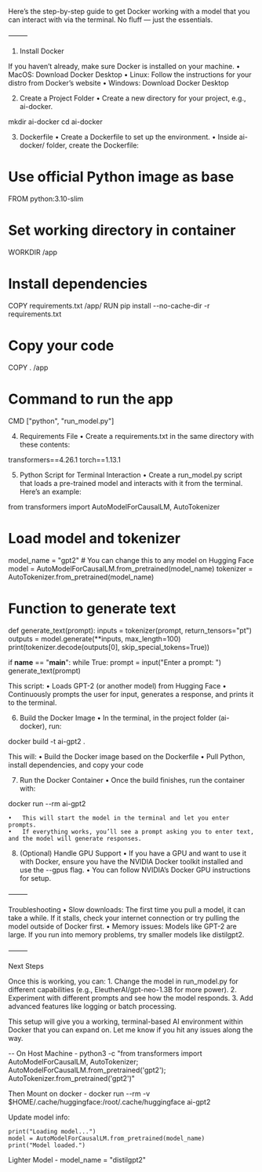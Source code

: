 Here’s the step-by-step guide to get Docker working with a model that you can interact with via the terminal. No fluff — just the essentials.

⸻

1. Install Docker

If you haven’t already, make sure Docker is installed on your machine.
	•	MacOS: Download Docker Desktop
	•	Linux: Follow the instructions for your distro from Docker’s website
	•	Windows: Download Docker Desktop

2. Create a Project Folder
	•	Create a new directory for your project, e.g., ai-docker.

mkdir ai-docker
cd ai-docker

3. Dockerfile
	•	Create a Dockerfile to set up the environment.
	•	Inside ai-docker/ folder, create the Dockerfile:

# Use official Python image as base
FROM python:3.10-slim

# Set working directory in container
WORKDIR /app

# Install dependencies
COPY requirements.txt /app/
RUN pip install --no-cache-dir -r requirements.txt

# Copy your code
COPY . /app

# Command to run the app
CMD ["python", "run_model.py"]

4. Requirements File
	•	Create a requirements.txt in the same directory with these contents:

transformers==4.26.1
torch==1.13.1

5. Python Script for Terminal Interaction
	•	Create a run_model.py script that loads a pre-trained model and interacts with it from the terminal. Here’s an example:

from transformers import AutoModelForCausalLM, AutoTokenizer

# Load model and tokenizer
model_name = "gpt2"  # You can change this to any model on Hugging Face
model = AutoModelForCausalLM.from_pretrained(model_name)
tokenizer = AutoTokenizer.from_pretrained(model_name)

# Function to generate text
def generate_text(prompt):
    inputs = tokenizer(prompt, return_tensors="pt")
    outputs = model.generate(**inputs, max_length=100)
    print(tokenizer.decode(outputs[0], skip_special_tokens=True))

if __name__ == "__main__":
    while True:
        prompt = input("Enter a prompt: ")
        generate_text(prompt)

This script:
	•	Loads GPT-2 (or another model) from Hugging Face
	•	Continuously prompts the user for input, generates a response, and prints it to the terminal.

6. Build the Docker Image
	•	In the terminal, in the project folder (ai-docker), run:

docker build -t ai-gpt2 .

This will:
	•	Build the Docker image based on the Dockerfile
	•	Pull Python, install dependencies, and copy your code

7. Run the Docker Container
	•	Once the build finishes, run the container with:

docker run --rm ai-gpt2

	•	This will start the model in the terminal and let you enter prompts.
	•	If everything works, you’ll see a prompt asking you to enter text, and the model will generate responses.

8. (Optional) Handle GPU Support
	•	If you have a GPU and want to use it with Docker, ensure you have the NVIDIA Docker toolkit installed and use the --gpus flag.
	•	You can follow NVIDIA’s Docker GPU instructions for setup.

⸻

Troubleshooting
	•	Slow downloads: The first time you pull a model, it can take a while. If it stalls, check your internet connection or try pulling the model outside of Docker first.
	•	Memory issues: Models like GPT-2 are large. If you run into memory problems, try smaller models like distilgpt2.

⸻

Next Steps

Once this is working, you can:
	1.	Change the model in run_model.py for different capabilities (e.g., EleutherAI/gpt-neo-1.3B for more power).
	2.	Experiment with different prompts and see how the model responds.
	3.	Add advanced features like logging or batch processing.

This setup will give you a working, terminal-based AI environment within Docker that you can expand on. Let me know if you hit any issues along the way.

--
On Host Machine - python3 -c "from transformers import AutoModelForCausalLM, AutoTokenizer; AutoModelForCausalLM.from_pretrained('gpt2'); AutoTokenizer.from_pretrained('gpt2')"

Then Mount on docker - docker run --rm -v $HOME/.cache/huggingface:/root/.cache/huggingface ai-gpt2

Update model info:
```
print("Loading model...")
model = AutoModelForCausalLM.from_pretrained(model_name)
print("Model loaded.")

```

Lighter Model - model_name = "distilgpt2"
